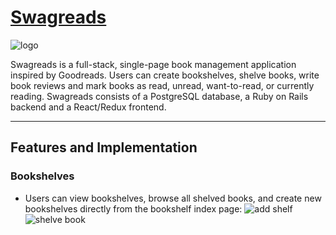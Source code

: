 # [Swagreads](https://swagreads.herokuapp.com/#/)

![logo](https://user-images.githubusercontent.com/26705787/31037206-b411dafc-a524-11e7-8551-b0858c4ccb63.gif)

Swagreads is a full-stack, single-page book management application inspired by Goodreads. Users can create bookshelves, shelve books, write book reviews and mark books as read, unread, want-to-read, or currently reading. Swagreads consists of a PostgreSQL database, a Ruby on Rails backend and a React/Redux frontend. 

_________________________________

## Features and Implementation

### Bookshelves 

* Users can view bookshelves, browse all shelved books, and create new bookshelves directly from the bookshelf index page:
![add shelf](https://user-images.githubusercontent.com/26705787/31037219-c0d3ef14-a524-11e7-81f2-a3336ee8bdba.gif)
![shelve book](https://user-images.githubusercontent.com/26705787/31037213-b8768124-a524-11e7-867c-376c6871f80e.gif)

